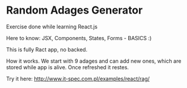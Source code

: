 # Random Adages Generator

Exercise done while learning React.js

Here to know: JSX, Components, States, Forms - BASICS :)

This is fully Ract app, no backed.

How it works.
We start with 9 adages and can add new ones, which are stored while app is alive. Once refreshed it restes.

Try it here:
http://www.it-spec.com.pl/examples/react/rag/
